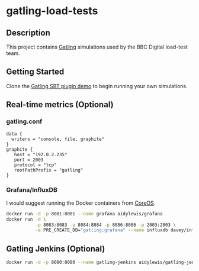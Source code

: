 gatling-load-tests 
==================

## Description

This project contains [Gatling](http://gatling.io/#/) simulations used 
by the BBC Digital load-test team. 

## Getting Started
Clone the [Gatling SBT plugin demo](https://github.com/gatling/gatling-sbt-plugin-demo) to begin running your own simulations. 
## Real-time metrics (Optional)
### gatling.conf
```
data {
  writers = "console, file, graphite"
}
graphite {
   host = "192.0.2.235" 
   port = 2003
   protocol = "tcp"
   rootPathPrefix = "gatling"
}
```

### Grafana/InfluxDB

I would suggest running the Docker containers from [CoreOS](https://coreos.com/). 

```bash
docker run -d -p 8081:8081 --name grafana aidylewis/grafana
docker run -d \
           -p 8083:8083 -p 8084:8084 -p 8086:8086 -p 2003:2003 \
           -e PRE_CREATE_DB="gatling;grafana" --name influxdb davey/influxdb:latest
```

## Gatling Jenkins (Optional)
```bash 
docker run -d -p 8080:8080 --name gatling-jenkins aidylewis/gatling-jenkins
```
